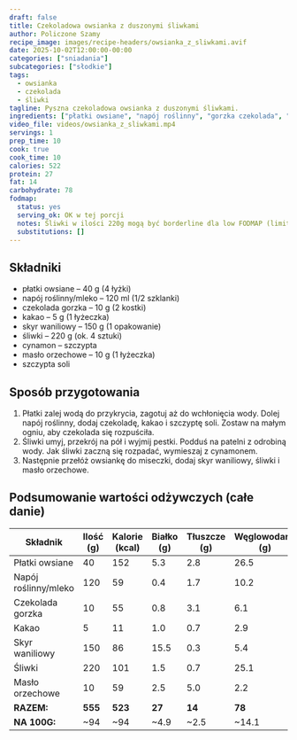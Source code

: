 ```yaml
---
draft: false
title: Czekoladowa owsianka z duszonymi śliwkami
author: Policzone Szamy
recipe_image: images/recipe-headers/owsianka_z_sliwkami.avif
date: 2025-10-02T12:00:00-00:00
categories: ["sniadania"]
subcategories: ["słodkie"]
tags:
  - owsianka
  - czekolada
  - śliwki
tagline: Pyszna czekoladowa owsianka z duszonymi śliwkami.
ingredients: ["płatki owsiane", "napój roślinny", "gorzka czekolada", "kakao", "skyr waniliowy", "śliwki", "cynamon", "masło orzechowe", "sól"]
video_file: videos/owsianka_z_sliwkami.mp4
servings: 1
prep_time: 10
cook: true
cook_time: 10
calories: 522
protein: 27
fat: 14
carbohydrate: 78
fodmap:
  status: yes
  serving_ok: OK w tej porcji
  notes: Śliwki w ilości 220g mogą być borderline dla low FODMAP (limit ~45g na porcję), ale w małych porcjach lub z mniejszymi śliwkami bezpieczne
  substitutions: []
---
```


## Składniki

- płatki owsiane – 40 g (4 łyżki)
- napój roślinny/mleko – 120 ml (1/2 szklanki)
- czekolada gorzka – 10 g (2 kostki)
- kakao – 5 g (1 łyżeczka)
- skyr waniliowy – 150 g (1 opakowanie)
- śliwki – 220 g (ok. 4 sztuki)
- cynamon – szczypta
- masło orzechowe – 10 g (1 łyżeczka)
- szczypta soli

## Sposób przygotowania

1. Płatki zalej wodą do przykrycia, zagotuj aż do wchłonięcia wody. Dolej napój roślinny, dodaj czekoladę, kakao i szczyptę soli. Zostaw na małym ogniu, aby czekolada się rozpuściła.
2. Śliwki umyj, przekrój na pół i wyjmij pestki. Podduś na patelni z odrobiną wody. Jak śliwki zaczną się rozpadać, wymieszaj z cynamonem.
3. Następnie przełóż owsiankę do miseczki, dodaj skyr waniliowy, śliwki i masło orzechowe.

## Podsumowanie wartości odżywczych (całe danie)

| Składnik           | Ilość (g) | Kalorie (kcal) | Białko (g) | Tłuszcze (g) | Węglowodany (g) |
|--------------------|-----------|----------------|------------|--------------|-----------------|
| Płatki owsiane    | 40        | 152            | 5.3        | 2.8          | 26.5            |
| Napój roślinny/mleko | 120       | 59             | 0.4        | 1.7          | 10.2            |
| Czekolada gorzka  | 10        | 55             | 0.8        | 3.1          | 6.1             |
| Kakao             | 5         | 11             | 1.0        | 0.7          | 2.9             |
| Skyr waniliowy    | 150       | 86             | 15.5       | 0.3          | 5.4             |
| Śliwki            | 220       | 101            | 1.5        | 0.7          | 25.1            |
| Masło orzechowe   | 10        | 59             | 2.5        | 5.0          | 2.2             |
| **RAZEM:**        | **555**   | **523**        | **27**     | **14**       | **78**          |
| **NA 100G:**      | ~94       | ~94            | ~4.9       | ~2.5         | ~14.1           |
